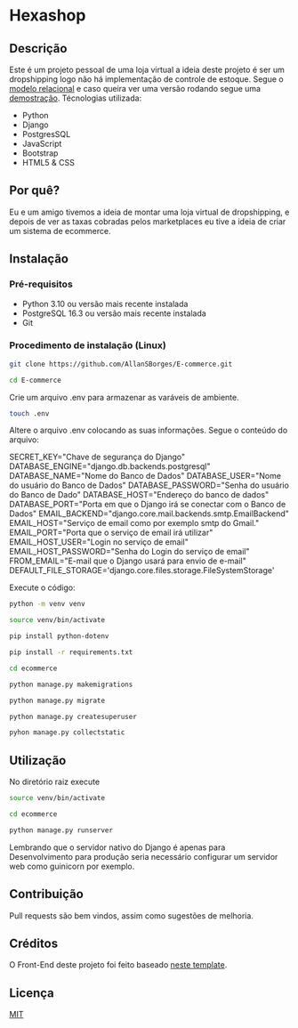 # Hexashop

## Descrição
Este é um projeto pessoal de uma loja virtual a ideia deste projeto é ser um dropshipping logo não há implementação de controle de estoque. Segue o [modelo relacional](https://lucid.app/lucidchart/129026bc-d414-46c6-982c-a3c2c542d2e1/view?page=0_0#) e caso queira ver uma versão rodando segue uma [demostração](http://hexashop.crabdance.com/).
Técnologias utilizada:
- Python
- Django
- PostgresSQL
- JavaScript
- Bootstrap
- HTML5 & CSS

## Por quê?
Eu e um amigo tivemos a ideia de montar uma loja virtual de dropshipping, e depois de ver as taxas cobradas pelos marketplaces eu tive a ideia de criar um sistema de ecommerce.

## Instalação

### Pré-requisitos
- Python 3.10 ou versão mais recente instalada
- PostgreSQL 16.3 ou versão mais recente instalada
- Git


### Procedimento de instalação (Linux)

```bash
git clone https://github.com/AllanSBorges/E-commerce.git

cd E-commerce

```

Crie um arquivo .env para armazenar as varáveis de ambiente.

```bash
touch .env

```

Altere o arquivo .env colocando as suas informações.
Segue o conteúdo do arquivo:

SECRET_KEY="Chave de segurança do Django"
DATABASE_ENGINE="django.db.backends.postgresql" 
DATABASE_NAME="Nome do Banco de Dados"
DATABASE_USER="Nome do usuário do Banco de Dados"
DATABASE_PASSWORD="Senha do usuário do Banco de Dado"
DATABASE_HOST="Endereço do banco de dados"
DATABASE_PORT="Porta em que o Django irá se conectar com o Banco de Dados"
EMAIL_BACKEND="django.core.mail.backends.smtp.EmailBackend"
EMAIL_HOST="Serviço de email como por exemplo smtp do Gmail."
EMAIL_PORT="Porta que o serviço de email irá utilizar"
EMAIL_HOST_USER="Login no serviço de email"
EMAIL_HOST_PASSWORD="Senha do Login do serviço de email"
FROM_EMAIL="E-mail que o Django usará para envio de e-mail" 
DEFAULT_FILE_STORAGE='django.core.files.storage.FileSystemStorage'

 
Execute o código:
```bash
python -m venv venv

source venv/bin/activate

pip install python-dotenv

pip install -r requirements.txt

cd ecommerce

python manage.py makemigrations

python manage.py migrate

python manage.py createsuperuser

pyhon manage.py collectstatic
```

## Utilização

No diretório raiz execute

```bash
source venv/bin/activate

cd ecommerce 

python manage.py runserver
```
Lembrando que o servidor nativo
do Django é apenas para Desenvolvimento
para produção seria necessário configurar um servidor
web como guinicorn por exemplo.

## Contribuição

Pull requests são bem vindos, assim como sugestões de melhoria.


## Créditos

O Front-End deste projeto foi feito baseado [neste template](https://templatemo.com/tm-571-hexashop).

## Licença

[MIT](https://choosealicense.com/licenses/mit/)
